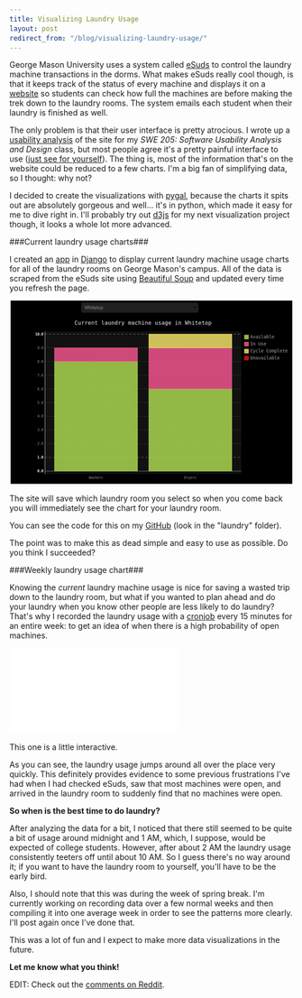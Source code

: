 ```yaml
---
title: Visualizing Laundry Usage
layout: post
redirect_from: "/blog/visualizing-laundry-usage/"
---
```


George Mason University uses a system called
[eSuds](http://www.usatech.com/esuds/) to control the laundry machine
transactions in the dorms. What makes eSuds really cool though, is that it
keeps track of the status of every machine and displays it on a
[website](http://gmu.esuds.net/) so students can check how full the machines
are before making the trek down to the laundry rooms. The system emails each
student when their laundry is finished as well.

The only problem is that their user interface is pretty atrocious. I wrote up a
[usability analysis](https://gist.github.com/thallada/5351114) of the site for
my *SWE 205: Software Usability Analysis and Design* class, but most people
agree it's a pretty painful interface to use ([just see for
yourself](http://gmu.esuds.net/)). The thing is, most of the information that's
on the website could be reduced to a few charts. I'm a big fan of simplifying
data, so I thought: why not?

I decided to create the visualizations with [pygal](http://pygal.org/), because
the charts it spits out are absolutely gorgeous and well... it's in python,
which made it easy for me to dive right in. I'll probably try out
[d3js](http://d3js.org/) for my next visualization project though, it looks a
whole lot more advanced.

###Current laundry usage charts###

I created an [app](/laundry) in [Django](https://www.djangoproject.com/) to
display current laundry machine usage charts for all of the laundry rooms on
George Mason's campus. All of the data is scraped from the eSuds site using
[Beautiful Soup](http://www.crummy.com/software/BeautifulSoup/) and updated
every time you refresh the page.

<div style="text-align: center"><a href="/laundry" alt="See it in action"><img
src="/img/blog/laundry_preview.png" /></a></div>

The site will save which laundry room you select so when you come back you will
immediately see the chart for your laundry room.

You can see the code for this on my
[GitHub](https://github.com/thallada/personalsite/) (look in the "laundry"
folder).

The point was to make this as dead simple and easy to use as possible. Do you
think I succeeded?

###Weekly laundry usage chart###

Knowing the *current* laundry machine usage is nice for saving a wasted trip
down to the laundry room, but what if you wanted to plan ahead and do your
laundry when you know other people are less likely to do laundry? That's why I
recorded the laundry usage with a [cronjob](http://en.wikipedia.org/wiki/Cron)
every 15 minutes for an entire week: to get an idea of when there is a high
probability of open machines.

<embed type="image/svg+xml" src="/img/blog/record.svg">

This one is a little interactive.

As you can see, the laundry usage jumps around all over the place very quickly.
This definitely provides evidence to some previous frustrations I've had when I
had checked eSuds, saw that most machines were open, and arrived in the laundry
room to suddenly find that no machines were open.

**So when is the best time to do laundry?**

After analyzing the data for a bit, I noticed that there still seemed to be
quite a bit of usage around midnight and 1 AM, which, I suppose, would be
expected of college students. However, after about 2 AM the laundry usage
consistently teeters off until about 10 AM. So I guess there's no way around
it; if you want to have the laundry room to yourself, you'll have to be the
early bird.

Also, I should note that this was during the week of spring break. I'm
currently working on recording data over a few normal weeks and then compiling
it into one average week in order to see the patterns more clearly. I'll post
again once I've done that.

This was a lot of fun and I expect to make more data visualizations in the
future.

**Let me know what you think!**

EDIT: Check out the [comments on
Reddit](http://www.reddit.com/r/gmu/comments/1c1ehg/i_dont_like_esuds/).
